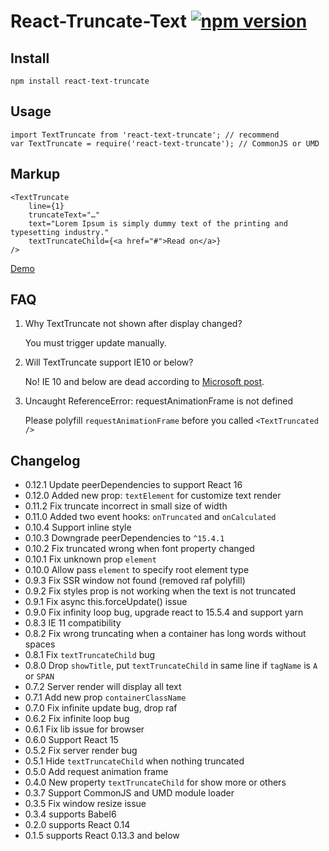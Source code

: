 # React-Truncate-Text [![npm version](https://badge.fury.io/js/react-text-truncate.svg)](https://badge.fury.io/js/react-text-truncate)

## Install

```
npm install react-text-truncate
```

## Usage

```
import TextTruncate from 'react-text-truncate'; // recommend
var TextTruncate = require('react-text-truncate'); // CommonJS or UMD
```

## Markup

```
<TextTruncate
    line={1}
    truncateText="…"
    text="Lorem Ipsum is simply dummy text of the printing and typesetting industry."
    textTruncateChild={<a href="#">Read on</a>}
/>
```

[Demo](http://shinychang.github.io/React-Text-Truncate/)

## FAQ

1. Why TextTruncate not shown after display changed?

    You must trigger update manually.

2. Will TextTruncate support IE10 or below?

    No! IE 10 and below are dead according to [Microsoft post](https://www.microsoft.com/en-us/WindowsForBusiness/End-of-IE-support).

3. Uncaught ReferenceError: requestAnimationFrame is not defined

    Please polyfill `requestAnimationFrame` before you called `<TextTruncated />`

## Changelog
* 0.12.1 Update peerDependencies to support React 16
* 0.12.0 Added new prop: `textElement` for customize text render
* 0.11.2 Fix truncate incorrect in small size of width
* 0.11.0 Added two event hooks: `onTruncated` and `onCalculated`
* 0.10.4 Support inline style
* 0.10.3 Downgrade peerDependencies to `^15.4.1`
* 0.10.2 Fix truncated wrong when font property changed
* 0.10.1 Fix unknown prop `element`
* 0.10.0 Allow pass `element` to specify root element type
* 0.9.3 Fix SSR window not found (removed raf polyfill)
* 0.9.2 Fix styles prop is not working when the text is not truncated
* 0.9.1 Fix async this.forceUpdate() issue
* 0.9.0 Fix infinity loop bug, upgrade react to 15.5.4 and support yarn
* 0.8.3 IE 11 compatibility
* 0.8.2 Fix wrong truncating when a container has long words without spaces
* 0.8.1 Fix `textTruncateChild` bug
* 0.8.0 Drop `showTitle`, put `textTruncateChild` in same line if `tagName` is `A` or `SPAN`
* 0.7.2 Server render will display all text
* 0.7.1 Add new prop `containerClassName`
* 0.7.0 Fix infinite update bug, drop raf
* 0.6.2 Fix infinite loop bug
* 0.6.1 Fix lib issue for browser
* 0.6.0 Support React 15
* 0.5.2 Fix server render bug
* 0.5.1 Hide `textTruncateChild` when nothing truncated
* 0.5.0 Add request animation frame
* 0.4.0 New property `textTruncateChild` for show more or others
* 0.3.7 Support CommonJS and UMD module loader
* 0.3.5 Fix window resize issue
* 0.3.4 supports Babel6
* 0.2.0 supports React 0.14
* 0.1.5 supports React 0.13.3 and below

